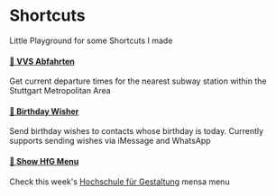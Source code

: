 # Shortcuts
Little Playground for some Shortcuts I made

#### [🚈 VVS Abfahrten](https://github.com/Sam0711er/Shortcuts/blob/master/VVS%20Abfahrten.shortcut)
Get current departure times for the nearest subway station within the Stuttgart Metropolitan Area

#### [🎉 Birthday Wisher](https://github.com/Sam0711er/Shortcuts/blob/master/Birthday%20Wisher.shortcut)
Send birthday wishes to contacts whose birthday is today. Currently supports sending wishes via iMessage and WhatsApp

#### [🥕 Show HfG Menu](https://github.com/Sam0711er/Shortcuts/blob/master/Show%20HfG%20Menu.shortcut)
Check this week's [Hochschule für Gestaltung](https://github.com/hfg-gmuend) mensa menu
